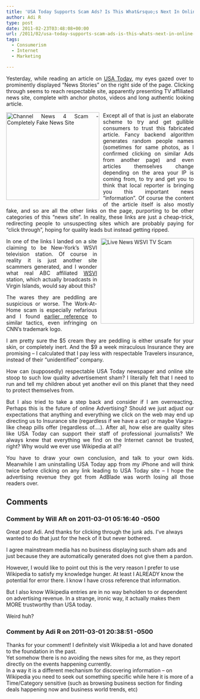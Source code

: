 ```yaml
---
title: 'USA Today Supports Scam Ads? Is This What&rsquo;s Next In Online Advertising!?'
author: Adi R
type: post
date: 2011-02-23T03:48:08+00:00
url: /2011/02/usa-today-supports-scam-ads-is-this-whats-next-in-online-advertising/
tags:
  - Consumerism
  - Internet
  - Marketing

---
```

<p align="justify">
  Yesterday, while reading an article on <a href="http://www.usatoday.com" target="_blank">USA Today</a>, my eyes gazed over to prominently displayed “News Stories” on the right side of the page. Clicking through seems to reach respectable site, apparently presenting TV affiliated news site, complete with anchor photos, videos and long authentic looking article.
</p>

<p align="justify">
  <a href="https://i2.wp.com/www.adir1.com/uploads/2011/02/Channel-News-4-Scam.png"><img style="background-image: none; border-bottom: 0px; border-left: 0px; margin: 0px 10px 10px 0px; padding-left: 0px; padding-right: 0px; display: inline; float: left; border-top: 0px; border-right: 0px; padding-top: 0px" title="Channel News 4 Scam - Completely Fake News Site" border="0" alt="Channel News 4 Scam - Completely Fake News Site" align="left" src="https://i1.wp.com/www.adir1.com/uploads/2011/02/Channel-News-4-Scam_thumb.png?resize=250%2C235" width="250" height="235" data-recalc-dims="1" /></a>Except all of that is just an elaborate scheme to try and get gullible consumers to trust this fabricated article. Fancy backend algorithm generates random people names (sometimes for same photos, as I confirmed clicking on similar Ads from another page) and even articles themselves change depending on the area your IP is coming from, to try and get you to think that local reporter is bringing you this important news “information”. Of course the content of the article itself is also mostly fake, and so are all the other links on the page, purporting to be other categories of this “news site”. In reality, these links are just a cheap-trick, redirecting people to unsuspecting sites which are probably paying for “click through”, hoping for quality leads but instead getting ripped.
</p>

<p align="justify">
  <a href="https://i0.wp.com/www.adir1.com/uploads/2011/02/Live-News-WSVI-TV-Scam.png"><img style="background-image: none; border-bottom: 0px; border-left: 0px; margin: 0px 0px 10px 10px; padding-left: 0px; padding-right: 0px; display: inline; float: right; border-top: 0px; border-right: 0px; padding-top: 0px" title="Live News WSVI TV Scam" border="0" alt="Live News WSVI TV Scam" align="right" src="https://i2.wp.com/www.adir1.com/uploads/2011/02/Live-News-WSVI-TV-Scam_thumb.png?resize=250%2C229" width="250" height="229" data-recalc-dims="1" /></a>In one of the links I landed on a site claiming to be New-York’s WSVI television station. Of course in reality it is just another site scammers generated, and I wonder what real ABC affiliated <a href="http://en.wikipedia.org/wiki/WSVI" target="_blank">WSVI</a> station, which actually broadcasts in Virgin Islands, would say about this?
</p>

<p align="justify">
  The wares they are peddling are suspicious or worse. The Work-At-Home scam is especially nefarious and I found <a href="http://www.frogenyozurt.com/2010/05/cnnews-supports-online-work-at-home-program-scam/" target="_blank">earlier reference</a> to similar tactics, even infringing on CNN’s trademark logo.
</p>

<p align="justify">
  I am pretty sure the $5 cream they are peddling is either unsafe for your skin, or completely inert. And the $9 a week miraculous Insurance they are promising – I calculated that I pay less with respectable Travelers insurance, instead of their “unidentified” company.
</p>

<p align="justify">
  How can (supposedly) respectable USA Today newspaper and online site stoop to such low quality advertisement sham? I literally felt that I need to run and tell my children about yet another evil on this planet that they need to protect themselves from.
</p>

<p align="justify">
  But I also tried to take a step back and consider if I am overreacting. Perhaps this is the future of online Advertising? Should we just adjust our expectations that anything and everything we click on the web may end up directing us to Insurance site (regardless if we have a car) or maybe Viagra-like cheap pills offer (regardless of….). After all, how else are quality sites like USA Today can support their staff of professional journalists? We always knew that everything we find on the Internet cannot be trusted, right? Why would we ever use Wikipedia at all?
</p>

<p align="justify">
  You have to draw your own conclusion, and talk to your own kids. Meanwhile I am uninstalling USA Today app from my iPhone and will think twice before clicking on any link leading to USA Today site – I hope the advertising revenue they got from AdBlade was worth losing all those readers over.
</p>

## Comments

### Comment by Will Aft on 2011-03-01 05:16:40 -0500
Great post Adi. And thanks for clicking through the junk ads. I&#8217;ve always wanted to do that just for the heck of it but never bothered.

I agree mainstream media has no business displaying such sham ads and just because they are automatically generated does not give them a pardon.

However, I would like to point out this is the very reason I prefer to use Wikipedia to satisfy my knowledge hunger. At least I ALREADY know the potential for error there. I know I have cross reference that information. 

But I also know Wikipedia entries are in no way beholden to or dependent on advertising revenue. In a strange, ironic way, it actually makes them MORE trustworthy than USA today.

Weird huh?

### Comment by Adi R on 2011-03-01 20:38:51 -0500
Thanks for your comment! I definitely visit Wikipedia a lot and have donated to the foundation in the past.  
Yet somehow there is no avoiding the news sites for me, as they report directly on the events happening currently.  
In a way it is a different mechanism for discovering information &#8211; on Wikipedia you need to seek out something specific while here it is more of a Time/Category sensitive (such as browsing business section for finding deals happening now and business world trends, etc)
